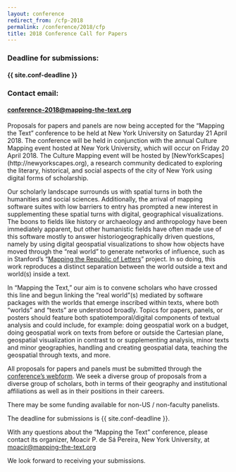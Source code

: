 ```yaml
---
layout: conference
redirect_from: /cfp-2018
permalink: /conference/2018/cfp
title: 2018 Conference Call for Papers
---
```


### Deadline for submissions: 
#### {{ site.conf-deadline }}

### Contact email: 
#### conference-2018@mapping-the-text.org

<p class="lead">Proposals for papers and panels are now being accepted for the
“Mapping the Text” conference to be held at New York University on Saturday 21
April 2018. The conference will be held in conjunction with the annual Culture
Mapping event hosted at New York University, which will occur on Friday 20
April 2018.  The Culture Mapping event will be hosted by
[NewYorkScapes](http://newyorkscapes.org), a research community dedicated to
exploring the literary, historical, and social aspects of the city of New York
using digital forms of scholarship.</p>

Our scholarly landscape surrounds us with spatial turns in both the humanities
and social sciences. Additionally, the arrival of mapping software suites with
low barriers to entry has prompted a new interest in supplementing these
spatial turns with digital, geographical visualizations. The boons to fields
like history or archaeology and anthropology have been immediately apparent,
but other humanistic fields have often made use of this software mostly to
answer historiogeographically driven questions, namely by using digital
geospatial visualizations to show how objects have moved through the “real
world” to generate networks of influence, such as in Stanford’s “[Mapping the
Republic of Letters](http://republicofletters.stanford.edu/)” project. In so
doing, this work reproduces a distinct separation between the world outside a
text and world(s) inside a text.

In “Mapping the Text,” our aim is to convene scholars who have crossed this
line and begun linking the “real world”(s) mediated by software packages with
the worlds that emerge inscribed within texts, where both “worlds” and “texts”
are understood broadly. Topics for papers, panels, or posters should feature
both spatiotemporal/digital components of textual analysis and could include,
for example: doing geospatial work on a budget, doing geospatial work on texts
from before or outside the Cartesian plane, geospatial visualization in
contrast to or supplementing analysis, minor texts and minor geographies,
handling and creating geospatial data, teaching the geospatial through texts,
and more.

All proposals for papers and panels must be submitted through the [conference’s
webform](/conference/2018/submit). We seek a diverse group of proposals from a
diverse group of scholars, both in terms of their geography and institutional
affiliations as well as in their positions in their careers.

There may be some funding available for non-US / non-faculty panelists.

The deadline for submissions is {{ site.conf-deadline }}.

With any questions about the “Mapping the Text” conference, please contact its
organizer, Moacir P. de Sá Pereira, New York University, at
moacir@mapping-the-text.org

We look forward to receiving your submissions.
